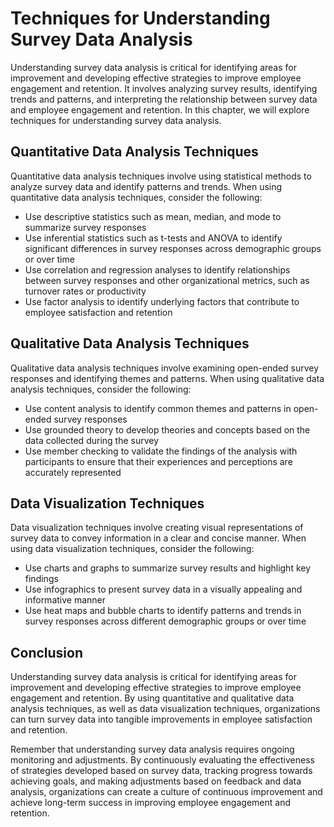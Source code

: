 # Techniques for Understanding Survey Data Analysis

Understanding survey data analysis is critical for identifying areas for improvement and developing effective strategies to improve employee engagement and retention. It involves analyzing survey results, identifying trends and patterns, and interpreting the relationship between survey data and employee engagement and retention. In this chapter, we will explore techniques for understanding survey data analysis.

Quantitative Data Analysis Techniques
-------------------------------------

Quantitative data analysis techniques involve using statistical methods to analyze survey data and identify patterns and trends. When using quantitative data analysis techniques, consider the following:

* Use descriptive statistics such as mean, median, and mode to summarize survey responses
* Use inferential statistics such as t-tests and ANOVA to identify significant differences in survey responses across demographic groups or over time
* Use correlation and regression analyses to identify relationships between survey responses and other organizational metrics, such as turnover rates or productivity
* Use factor analysis to identify underlying factors that contribute to employee satisfaction and retention

Qualitative Data Analysis Techniques
------------------------------------

Qualitative data analysis techniques involve examining open-ended survey responses and identifying themes and patterns. When using qualitative data analysis techniques, consider the following:

* Use content analysis to identify common themes and patterns in open-ended survey responses
* Use grounded theory to develop theories and concepts based on the data collected during the survey
* Use member checking to validate the findings of the analysis with participants to ensure that their experiences and perceptions are accurately represented

Data Visualization Techniques
-----------------------------

Data visualization techniques involve creating visual representations of survey data to convey information in a clear and concise manner. When using data visualization techniques, consider the following:

* Use charts and graphs to summarize survey results and highlight key findings
* Use infographics to present survey data in a visually appealing and informative manner
* Use heat maps and bubble charts to identify patterns and trends in survey responses across different demographic groups or over time

Conclusion
----------

Understanding survey data analysis is critical for identifying areas for improvement and developing effective strategies to improve employee engagement and retention. By using quantitative and qualitative data analysis techniques, as well as data visualization techniques, organizations can turn survey data into tangible improvements in employee satisfaction and retention.

Remember that understanding survey data analysis requires ongoing monitoring and adjustments. By continuously evaluating the effectiveness of strategies developed based on survey data, tracking progress towards achieving goals, and making adjustments based on feedback and data analysis, organizations can create a culture of continuous improvement and achieve long-term success in improving employee engagement and retention.
